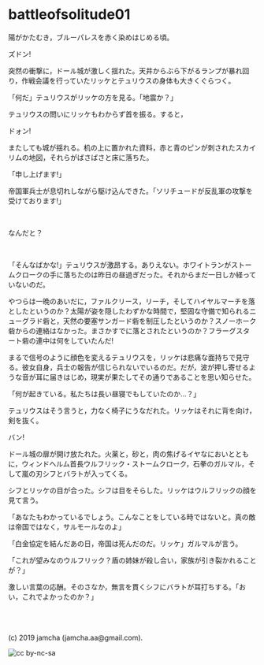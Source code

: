 

# battleofsolitude01

陽がかたむき，ブルーパレスを赤く染めはじめる頃。

ズドン!

突然の衝撃に，ドール城が激しく揺れた。天井からぶら下がるランプが暴れ回り，作戦会議を行っていたリッケとテュリウスの身体も大きくぐらつく。

「何だ」テュリウスがリッケの方を見る。「地震か？」

テュリウスの問いにリッケもわからず首を振る。すると，

ドォン!

またしても城が揺れる。机の上に置かれた資料，赤と青のピンが刺されたスカイリムの地図，それらがばさばさと床に落ちた。

「申し上げます!」

帝国軍兵士が息切れしながら駆け込んできた。「ソリチュードが反乱軍の攻撃を受けております!」

<br>

なんだと？

<br>

「そんなばかな!」テュリウスが激昂する。ありえない。ホワイトランがストームクロークの手に落ちたのは昨日の昼過ぎだった。それからまだ一日しか経っていないのだ。

やつらは一晩のあいだに，ファルクリース，リーチ，そしてハイヤルマーチを落としたというのか？太陽が姿を隠したわずかな時間で，堅固な守備で知られるニューグラド砦と，天然の要塞サンガード砦を制圧したというのか？スノーホーク砦からの連絡はなかった。まさかすでに落とされたというのか？フラーグスタート砦の連中は何をしていたんだ!

まるで信号のように顔色を変えるテュリウスを，リッケは悲痛な面持ちで見守る。彼女自身，兵士の報告が信じられないでいるのだ。だが，波が押し寄せるような音が耳に届きはじめ，現実が果たしてその通りであることを思い知らせた。

「何が起きている。私たちは長い昼寝でもしていたのか…？」

テュリウスはそう言うと，力なく椅子にうなだれた。リッケはそれに背を向け，剣を抜く。

バン!

ドール城の扉が開け放たれた。火薬と，砂と，肉の焦げるイヤなにおいとともに，ウィンドヘルム首長ウルフリック・ストームクローク，石拳のガルマル，そして嵐の刃シフとバラトが入ってくる。

シフとリッケの目が合った。シフは目をそらした。リッケはウルフリックの顔を見て言う。

「あなたもわかっているでしょう。こんなことをしている時ではないと。真の敵は帝国ではなく，サルモールなのよ」

「白金協定を結んだあの日，帝国は死んだのだ。リッケ」ガルマルが言う。

「これが望みなのウルフリック？盾の姉妹が殺し合い，家族が引き裂かれることが？」

激しい言葉の応酬。そのさなか，無言を貫くシフにバラトが耳打ちする。「おい，これでよかったのか？」

<br>

<br>
<br>
(c) 2019 jamcha (jamcha.aa@gmail.com).

![cc by-nc-sa](https://i.creativecommons.org/l/by-nc-sa/4.0/88x31.png)

